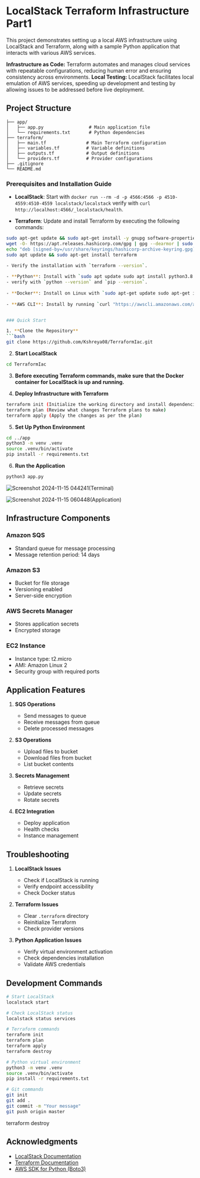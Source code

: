 # LocalStack Terraform Infrastructure Part1

This project demonstrates setting up a local AWS infrastructure using LocalStack and Terraform, along with a sample Python application that interacts with various AWS services.

**Infrastructure as Code:** Terraform automates and manages cloud services with repeatable configurations, reducing human error and ensuring consistency across environments.
**Local Testing:** LocalStack facilitates local emulation of AWS services, speeding up development and testing by allowing issues to be addressed before live deployment.

## Project Structure
```
├── app/
│   ├── app.py                 # Main application file
│   └── requirements.txt       # Python dependencies
├── terraform/
│   ├── main.tf               # Main Terraform configuration
│   ├── variables.tf          # Variable definitions
│   ├── outputs.tf            # Output definitions
│   └── providers.tf          # Provider configurations
├── .gitignore
└── README.md
```
### Prerequisites and Installation Guide
- **LocalStack**: Start with `docker run --rm -d -p 4566:4566 -p 4510-4559:4510-4559 localstack/localstack`
  verify with `curl http://localhost:4566/_localstack/health`.
   
- **Terraform**: Update and install Terraform by executing the following commands:
```bash
sudo apt-get update && sudo apt-get install -y gnupg software-properties-common
wget -O- https://apt.releases.hashicorp.com/gpg | gpg --dearmor | sudo tee /usr/share/keyrings/hashicorp-archive-keyring.gpg
echo "deb [signed-by=/usr/share/keyrings/hashicorp-archive-keyring.gpg] https://apt.releases.hashicorp.com $(lsb_release -cs) main" | sudo tee /etc/apt/sources.list.d/hashicorp.list
sudo apt update && sudo apt-get install terraform

- Verify the installation with `terraform --version`.
  
- **Python**: Install with `sudo apt update sudo apt install python3.8 python3-pip`
- verify with `python --version` and `pip --version`.
  
- **Docker**: Install on Linux with `sudo apt-get update sudo apt-get install docker-ce docker-ce-cli containerd.io sudo systemctl start docker sudo systemctl enable docker`.
  
- **AWS CLI**: Install by running `curl "https://awscli.amazonaws.com/awscli-exe-linux-x86_64.zip" -o "awscliv2.zip" unzip awscliv2.zip sudo ./aws/install`.


### Quick Start

1. **Clone the Repository**
```bash
git clone https://github.com/Kshreya08/TerraformIac.git
```

2. **Start LocalStack**
```bash
cd TerraformIac
```

3. **Before executing Terraform commands, make sure that the Docker container for LocalStack is up and running.**

4. **Deploy Infrastructure with Terraform**
```bash
terraform init (Initialize the working directory and install dependencies.)
terraform plan (Review what changes Terraform plans to make)
terraform apply (Apply the changes as per the plan)
```

5. **Set Up Python Environment**
```bash
cd ../app
python3 -m venv .venv
source .venv/bin/activate
pip install -r requirements.txt
```

6. **Run the Application**
```bash
python3 app.py
```
![Screenshot 2024-11-15 044241](https://github.com/user-attachments/assets/d66613eb-cd1f-45ce-a5ed-c66d8a6265d5)(Terminal)


![Screenshot 2024-11-15 060448](https://github.com/user-attachments/assets/8df33dd2-ad8b-4b14-a0bc-140ad4bc6404)(Application)

## Infrastructure Components

### Amazon SQS
- Standard queue for message processing
- Message retention period: 14 days

### Amazon S3
- Bucket for file storage
- Versioning enabled
- Server-side encryption

### AWS Secrets Manager
- Stores application secrets
- Encrypted storage

### EC2 Instance
- Instance type: t2.micro
- AMI: Amazon Linux 2
- Security group with required ports

## Application Features

1. **SQS Operations**
   - Send messages to queue
   - Receive messages from queue
   - Delete processed messages

2. **S3 Operations**
   - Upload files to bucket
   - Download files from bucket
   - List bucket contents

3. **Secrets Management**
   - Retrieve secrets
   - Update secrets
   - Rotate secrets

4. **EC2 Integration**
   - Deploy application
   - Health checks
   - Instance management


## Troubleshooting

1. **LocalStack Issues**
   - Check if LocalStack is running
   - Verify endpoint accessibility
   - Check Docker status

2. **Terraform Issues**
   - Clear `.terraform` directory
   - Reinitialize Terraform
   - Check provider versions

3. **Python Application Issues**
   - Verify virtual environment activation
   - Check dependencies installation
   - Validate AWS credentials

## Development Commands

```bash
# Start LocalStack
localstack start

# Check LocalStack status
localstack status services

# Terraform commands
terraform init
terraform plan
terraform apply
terraform destroy

# Python virtual environment
python3 -m venv .venv
source .venv/bin/activate
pip install -r requirements.txt

# Git commands
git init
git add .
git commit -m "Your message"
git push origin master
```

terraform destroy


## Acknowledgments

- [LocalStack Documentation](https://docs.localstack.cloud)
- [Terraform Documentation](https://www.terraform.io/docs)
- [AWS SDK for Python (Boto3)](https://boto3.amazonaws.com/v1/documentation/api/latest/index.html)
